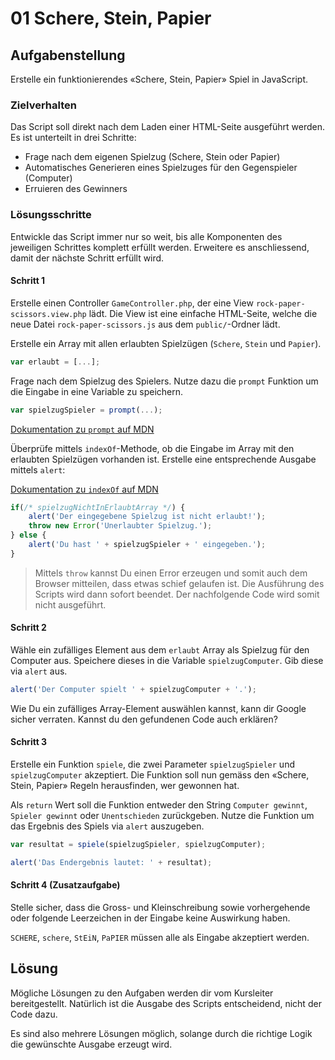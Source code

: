 # 01 Schere, Stein, Papier

## Aufgabenstellung

Erstelle ein funktionierendes «Schere, Stein, Papier» Spiel in JavaScript.

### Zielverhalten

Das Script soll direkt nach dem Laden einer HTML-Seite ausgeführt werden. Es ist unterteilt in drei Schritte:

* Frage nach dem eigenen Spielzug (Schere, Stein oder Papier)
* Automatisches Generieren eines Spielzuges für den Gegenspieler (Computer)
* Erruieren des Gewinners

### Lösungsschritte

Entwickle das Script immer nur so weit, bis alle Komponenten des jeweiligen Schrittes komplett erfüllt werden. Erweitere es anschliessend, damit der nächste Schritt erfüllt wird.

#### Schritt 1

Erstelle einen Controller `GameController.php`, der eine View `rock-paper-scissors.view.php` lädt. Die View ist eine einfache HTML-Seite, welche die neue Datei `rock-paper-scissors.js` aus dem `public/`-Ordner lädt.

Erstelle ein Array mit allen erlaubten Spielzügen (`Schere`, `Stein` und `Papier`).

```javascript
var erlaubt = [...];
```

Frage nach dem Spielzug des Spielers. Nutze dazu die `prompt` Funktion um die Eingabe in eine Variable zu speichern.

```javascript
var spielzugSpieler = prompt(...);
```

[Dokumentation zu `prompt` auf MDN](https://developer.mozilla.org/en-US/docs/Web/API/Window/prompt)

Überprüfe mittels `indexOf`-Methode, ob die Eingabe im Array mit den erlaubten Spielzügen vorhanden ist. Erstelle eine entsprechende Ausgabe mittels `alert`:

[Dokumentation zu `indexOf` auf MDN](https://developer.mozilla.org/en-US/docs/Web/JavaScript/Reference/Global\_Objects/Array/indexOf)

```javascript
if(/* spielzugNichtInErlaubtArray */) {
    alert('Der eingegebene Spielzug ist nicht erlaubt!');
    throw new Error('Unerlaubter Spielzug.');
} else {
    alert('Du hast ' + spielzugSpieler + ' eingegeben.');
}
```

> Mittels `throw` kannst Du einen Error erzeugen und somit auch dem Browser mitteilen, dass etwas schief gelaufen ist. Die Ausführung des Scripts wird dann sofort beendet. Der nachfolgende Code wird somit nicht ausgeführt.

#### Schritt 2

Wähle ein zufälliges Element aus dem `erlaubt` Array als Spielzug für den Computer aus. Speichere dieses in die Variable `spielzugComputer`. Gib diese via `alert` aus.

```javascript
alert('Der Computer spielt ' + spielzugComputer + '.');
```

Wie Du ein zufälliges Array-Element auswählen kannst, kann dir Google sicher verraten. Kannst du den gefundenen Code auch erklären?

#### Schritt 3

Erstelle ein Funktion `spiele`, die zwei Parameter `spielzugSpieler` und `spielzugComputer` akzeptiert. Die Funktion soll nun gemäss den «Schere, Stein, Papier» Regeln herausfinden, wer gewonnen hat.

Als `return` Wert soll die Funktion entweder den String `Computer gewinnt`, `Spieler gewinnt` oder `Unentschieden` zurückgeben. Nutze die Funktion um das Ergebnis des Spiels via `alert` auszugeben.

```javascript
var resultat = spiele(spielzugSpieler, spielzugComputer);

alert('Das Endergebnis lautet: ' + resultat);
```

#### Schritt 4 (Zusatzaufgabe)

Stelle sicher, dass die Gross- und Kleinschreibung sowie vorhergehende oder folgende Leerzeichen in der Eingabe keine Auswirkung haben.

`SCHERE`, `schere`, `StEiN`, `PaPIER` müssen alle als Eingabe akzeptiert werden.

## Lösung

Mögliche Lösungen zu den Aufgaben werden dir vom Kursleiter bereitgestellt. Natürlich ist die Ausgabe des Scripts entscheidend, nicht der Code dazu.

Es sind also mehrere Lösungen möglich, solange durch die richtige Logik die gewünschte Ausgabe erzeugt wird.

